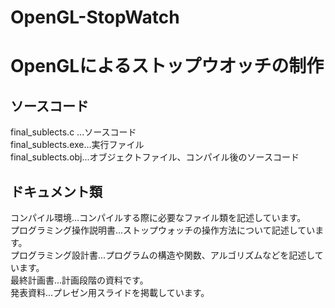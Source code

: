 # OpenGL-StopWatch
<h1>OpenGLによるストップウオッチの制作</h1>

<h2>ソースコード</h2>
final_sublects.c  ...ソースコード
<br>
final_sublects.exe...実行ファイル
<br>
final_sublects.obj...オブジェクトファイル、コンパイル後のソースコード

<h2>ドキュメント類</h2>
コンパイル環境...コンパイルする際に必要なファイル類を記述しています。
<br>
プログラミング操作説明書...ストップウォッチの操作方法について記述しています。
<br>
プログラミング設計書...プログラムの構造や関数、アルゴリズムなどを記述しています。
<br>
最終計画書...計画段階の資料です。
<br>
発表資料...プレゼン用スライドを掲載しています。
